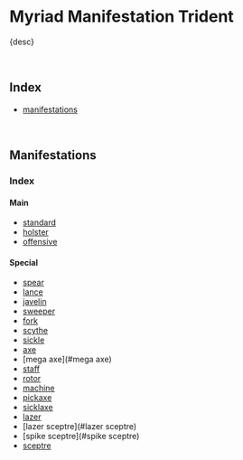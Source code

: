 # Myriad Manifestation Trident

{desc}

<br>

## Index

- [manifestations](##manifestations)

<br>

## Manifestations

### Index

#### Main
- [standard](#standard)
- [holster](#holster)
- [offensive](#offensive)

#### Special
- [spear](#spear)
- [lance](#lance)
- [javelin](#javelin)
- [sweeper](#sweeper)
- [fork](#fork)
- [scythe](#scythe)
- [sickle](#sickle)
- [axe](#axe)
- [mega axe](#mega axe)
- [staff](#staff)
- [rotor](#rotor)
- [machine](#machine)
- [pickaxe](#pickaxe)
- [sicklaxe](#sicklaxe)
- [lazer](#lazer)
- [lazer sceptre](#lazer sceptre)
- [spike sceptre](#spike sceptre)
- [sceptre](#sceptre)